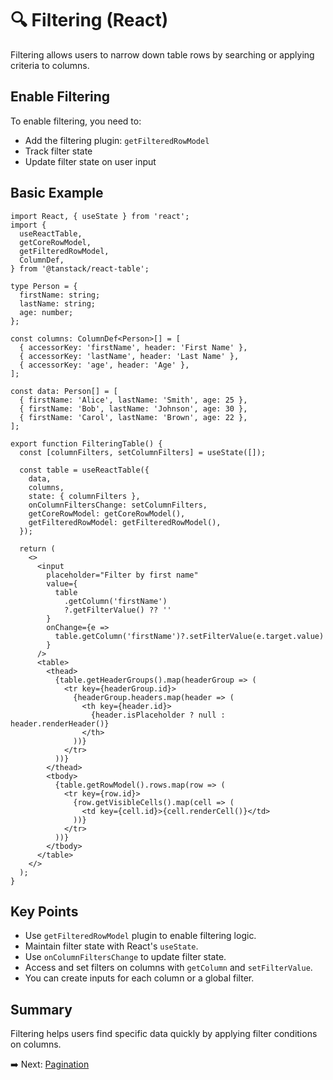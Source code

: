 
# 🔍 Filtering (React)

Filtering allows users to narrow down table rows by searching or applying criteria to columns.

## Enable Filtering

To enable filtering, you need to:

- Add the filtering plugin: `getFilteredRowModel`
- Track filter state
- Update filter state on user input

## Basic Example

```tsx
import React, { useState } from 'react';
import {
  useReactTable,
  getCoreRowModel,
  getFilteredRowModel,
  ColumnDef,
} from '@tanstack/react-table';

type Person = {
  firstName: string;
  lastName: string;
  age: number;
};

const columns: ColumnDef<Person>[] = [
  { accessorKey: 'firstName', header: 'First Name' },
  { accessorKey: 'lastName', header: 'Last Name' },
  { accessorKey: 'age', header: 'Age' },
];

const data: Person[] = [
  { firstName: 'Alice', lastName: 'Smith', age: 25 },
  { firstName: 'Bob', lastName: 'Johnson', age: 30 },
  { firstName: 'Carol', lastName: 'Brown', age: 22 },
];

export function FilteringTable() {
  const [columnFilters, setColumnFilters] = useState([]);

  const table = useReactTable({
    data,
    columns,
    state: { columnFilters },
    onColumnFiltersChange: setColumnFilters,
    getCoreRowModel: getCoreRowModel(),
    getFilteredRowModel: getFilteredRowModel(),
  });

  return (
    <>
      <input
        placeholder="Filter by first name"
        value={
          table
            .getColumn('firstName')
            ?.getFilterValue() ?? ''
        }
        onChange={e =>
          table.getColumn('firstName')?.setFilterValue(e.target.value)
        }
      />
      <table>
        <thead>
          {table.getHeaderGroups().map(headerGroup => (
            <tr key={headerGroup.id}>
              {headerGroup.headers.map(header => (
                <th key={header.id}>
                  {header.isPlaceholder ? null : header.renderHeader()}
                </th>
              ))}
            </tr>
          ))}
        </thead>
        <tbody>
          {table.getRowModel().rows.map(row => (
            <tr key={row.id}>
              {row.getVisibleCells().map(cell => (
                <td key={cell.id}>{cell.renderCell()}</td>
              ))}
            </tr>
          ))}
        </tbody>
      </table>
    </>
  );
}
````

## Key Points

* Use `getFilteredRowModel` plugin to enable filtering logic.
* Maintain filter state with React's `useState`.
* Use `onColumnFiltersChange` to update filter state.
* Access and set filters on columns with `getColumn` and `setFilterValue`.
* You can create inputs for each column or a global filter.

## Summary

Filtering helps users find specific data quickly by applying filter conditions on columns.

➡️ Next: [Pagination](pagination.md)
